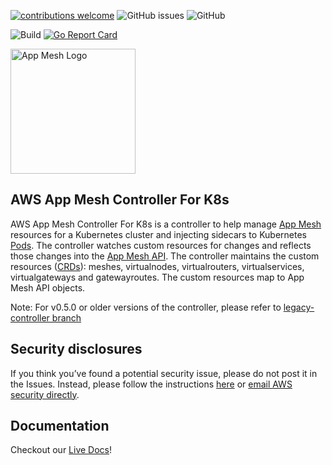 [![contributions welcome](https://img.shields.io/badge/contributions-welcome-brightgreen.svg?style=flat)](https://github.com/aws/aws-app-mesh-controller-for-k8s/issues)
![GitHub issues](https://img.shields.io/github/issues-raw/aws/aws-app-mesh-controller-for-k8s?style=flat)
![GitHub](https://img.shields.io/github/license/aws/aws-app-mesh-controller-for-k8s?style=flat)


![Build](https://github.com/aws/aws-app-mesh-controller-for-k8s/workflows/build/badge.svg?branch=master)
[![Go Report Card](https://goreportcard.com/badge/github.com/aws/aws-app-mesh-controller-for-k8s)](https://goreportcard.com/report/github.com/aws/aws-app-mesh-controller-for-k8s)

<p>
    <img src="assets/images/aws_appmesh_icon.svg" alt="App Mesh Logo" width="200" />
</p>

## AWS App Mesh Controller For K8s

AWS App Mesh Controller For K8s is a controller to help manage [App Mesh](https://aws.amazon.com/app-mesh/) resources for a Kubernetes cluster and injecting sidecars to Kubernetes [Pods](https://kubernetes.io/docs/concepts/workloads/pods/pod/).  The controller watches custom resources for changes and reflects those changes into the [App Mesh API](https://docs.aws.amazon.com/app-mesh/latest/APIReference/Welcome.html). The controller maintains the custom resources ([CRDs](https://kubernetes.io/docs/concepts/extend-kubernetes/api-extension/custom-resources/)): meshes, virtualnodes, virtualrouters, virtualservices, virtualgateways and gatewayroutes.  The custom resources map to App Mesh API objects.

Note: For v0.5.0 or older versions of the controller, please refer to [legacy-controller branch](https://github.com/aws/aws-app-mesh-controller-for-k8s/tree/legacy-controller)

## Security disclosures

If you think you’ve found a potential security issue, please do not post it in the Issues.  Instead, please follow the instructions [here](https://aws.amazon.com/security/vulnerability-reporting/) or [email AWS security directly](mailto:aws-security@amazon.com).

## Documentation
Checkout our [Live Docs](https://aws.github.io/aws-app-mesh-controller-for-k8s/)!
